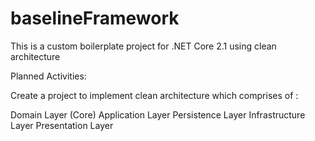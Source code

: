 # baselineFramework
This is a custom boilerplate project for .NET Core 2.1 using clean architecture

Planned Activities:

Create a project to implement clean architecture which comprises of :

Domain Layer (Core)
Application Layer
Persistence Layer
Infrastructure Layer
Presentation Layer
